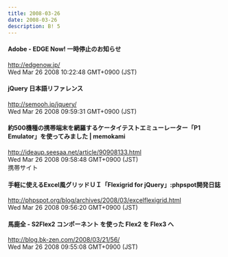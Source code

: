 ```yaml
---
title: 2008-03-26
date: 2008-03-26
description: B! 5
---
```


#### Adobe - EDGE Now! 一時停止のお知らせ
http://edgenow.jp/<br>
Wed Mar 26 2008 10:22:48 GMT+0900 (JST)<br>


#### jQuery 日本語リファレンス
http://semooh.jp/jquery/<br>
Wed Mar 26 2008 09:59:31 GMT+0900 (JST)<br>


#### 約500機種の携帯端末を網羅するケータイテストエミューレーター「P1 Emulator」を使ってみました | memokami
http://ideaup.seesaa.net/article/90908133.html<br>
Wed Mar 26 2008 09:58:48 GMT+0900 (JST)<br>
携帯サイト


#### 手軽に使えるExcel風グリッドＵＩ「Flexigrid for jQuery」:phpspot開発日誌
http://phpspot.org/blog/archives/2008/03/excelflexigrid.html<br>
Wed Mar 26 2008 09:56:20 GMT+0900 (JST)<br>


#### 馬鹿全 - S2Flex2 コンポーネント を使った Flex2 を Flex3 へ
http://blog.bk-zen.com/2008/03/21/56/<br>
Wed Mar 26 2008 09:55:08 GMT+0900 (JST)<br>


